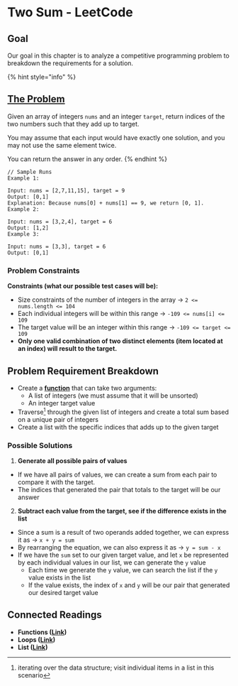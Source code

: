 # Two Sum - LeetCode

## Goal

Our goal in this chapter is to analyze a competitive programming problem to breakdown the requirements for a solution.

{% hint style="info" %}
## [The Problem](https://leetcode.com/problems/two-sum/description/)

Given an array of integers `nums` and an integer `target`, return indices of the two numbers such that they add up to target.

You may assume that each input would have exactly one solution, and you may not use the same element twice.

You can return the answer in any order.
{% endhint %}

```
// Sample Runs
Example 1:

Input: nums = [2,7,11,15], target = 9
Output: [0,1]
Explanation: Because nums[0] + nums[1] == 9, we return [0, 1].
Example 2:

Input: nums = [3,2,4], target = 6
Output: [1,2]
Example 3:

Input: nums = [3,3], target = 6
Output: [0,1]
```

### Problem Constraints

**Constraints (what our possible test cases will be):**

* Size constraints of the number of integers in the array -> `2 <= nums.length <= 104`
* Each individual integers will be within this range -> `-109 <= nums[i] <= 109`
* The target value will be an integer within this range -> `-109 <= target <= 109`
* **Only one valid combination of two distinct elements (item located at an index) will result to the target.**

## Problem Requirement Breakdown

* Create a [**function**](../../../02-programming-in-python/defining-functions/functions.md) that can take two arguments:
  * A list of integers (we must assume that it will be unsorted)
  * An integer target value
* Traverse[^1] through the given list of integers and create a total sum based on a unique pair of integers
* Create a list with the specific indices that adds up to the given target

### Possible Solutions

1. **Generate all possible pairs of values**

* If we have all pairs of values, we can create a sum from each pair to compare it with the target.
* The indices that generated the pair that totals to the target will be our answer

2. **Subtract each value from the target, see if the difference exists in the list**

* Since a sum is a result of two operands added together, we can express it as -> `x + y = sum`
* By rearranging the equation, we can also express it as -> `y = sum - x`
* If we have the `sum` set to our given target value, and let `x` be represented by each individual values in our list, we can generate the `y` value
  * Each time we generate the `y` value, we can search the list if the `y` value exists in the list
  * If the value exists, the index of `x` and `y` will be our pair that generated our desired target value

## Connected Readings

* **Functions (**[**Link**](../../../02-programming-in-python/defining-functions/functions.md)**)**
* **Loops (**[**Link**](../../../02-programming-in-python/iterations/)**)**
* **List (**[**Link**](../../../02-programming-in-python/tuples-and-lists/list-basics.md)**)**

[^1]: iterating over the data structure; visit individual items in a list in this scenario
